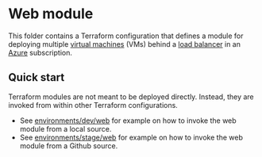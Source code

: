 # Web module

This folder contains a Terraform configuration that defines a module for deploying multiple [virtual machines](https://docs.microsoft.com/en-ca/azure/virtual-machines/linux/tutorial-manage-vm) (VMs) behind a [load balancer](https://docs.microsoft.com/en-us/azure/load-balancer/load-balancer-overview) in an [Azure](https://azure.microsoft.com/free) subscription.

## Quick start

Terraform modules are not meant to be deployed directly. Instead, they are invoked from within other Terraform configurations. 
* See [environments/dev/web](../environments/dev/web) for example on how to invoke the web module from a local source.
* See [environments/stage/web](../environments/stage/web) for example on how to invoke the web module from a Github source.
